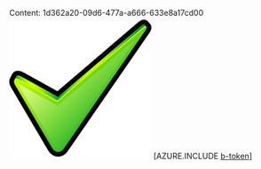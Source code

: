 Content: 1d362a20-09d6-477a-a666-633e8a17cd00![image](bfeaafcf-8a78-49cb-bcf3-134df70fc265.png)
[AZURE.INCLUDE [b-token](2fbb7eeb-6312-4daf-befe-b76bc3cf6af5.md)]
